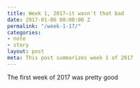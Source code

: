 ```yaml
---
title: Week 1, 2017—it wasn't that bad
date: 2017-01-06 00:00:00 Z
permalink: "/week-1-17/"
categories:
- note
- story
layout: post
meta: This post summarizes week 1 of 2017
---
```


The first week of 2017 was pretty good

